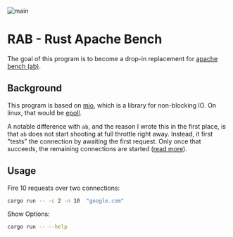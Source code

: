 ![main](https://github.com/rethab/rab/actions/workflows/rust.yml/badge.svg)


# RAB - Rust Apache Bench

The goal of this program is to become a drop-in replacement for [apache bench (ab)](https://en.wikipedia.org/wiki/ApacheBench).

## Background
This program is based on [mio](https://docs.rs/mio), which is a library for non-blocking IO.
On linux, that would be [epoll](https://man7.org/linux/man-pages/man7/epoll.7.html).

A notable difference with `ab`, and the reason I wrote this in the first place, is that `ab` does not start shooting at full throttle right away.
Instead, it first "tests" the connection by awaiting the first request. Only once that succeeds, the remaining connections are started ([read more](https://mail-archives.apache.org/mod_mbox/httpd-users/202103.mbox/browser)).

## Usage
Fire 10 requests over two connections:

```bash
cargo run -- -c 2 -n 10  "google.com"
```

Show Options:

```bash
cargo run -- --help
```

